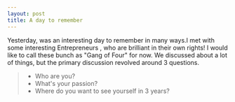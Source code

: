 ```yaml
---
layout: post
title: A day to remember
---
```


<p>Yesterday, was an interesting day to remember in many ways.I met with some interesting Entrepreneurs , who are brilliant in their own rights! I would like to call these bunch as "Gang of Four" for now.
We discussed about a lot of things, but the primary discussion revolved around 3 questions.
</p>

<blockquote> 
    <ul>
        <li> Who are you? </li>
        <li> What's your passion? </li>
        <li> Where do you want to see yourself in 3 years? </li>
    </ul>
    
</blockquote>




